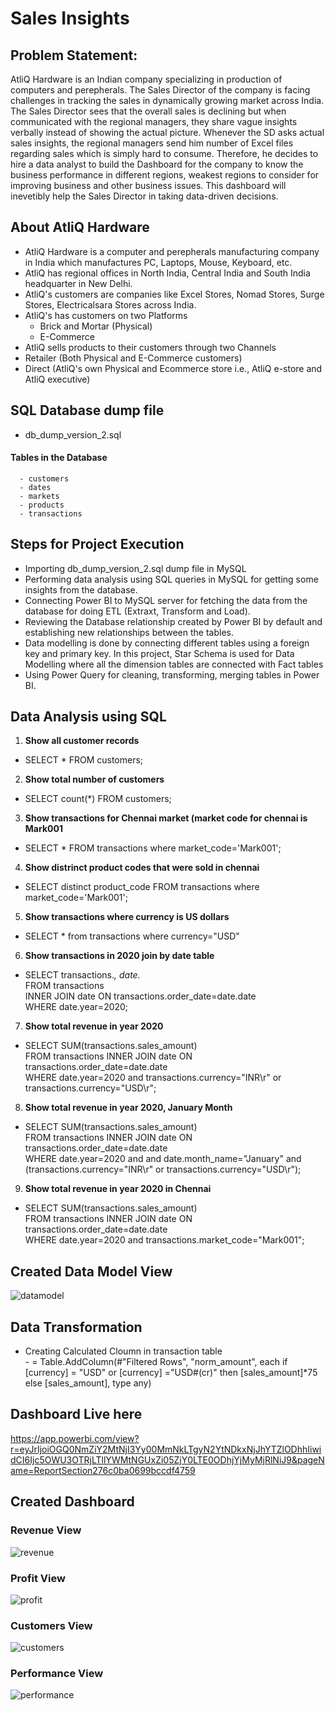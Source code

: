 # Sales Insights

## Problem Statement:
AtliQ Hardware is an Indian company specializing in production of computers and perepherals. The Sales Director of the company is facing challenges in tracking the sales in dynamically growing market across India. The Sales Director sees that the overall sales is declining but when communicated with the regional managers, they share vague insights verbally instead of showing the actual picture. Whenever the SD asks actual sales insights, the regional managers send him number of Excel files regarding sales which is simply hard to consume. Therefore, he decides to hire a data analyst to build the Dashboard for the company to know the business performance in different regions, weakest regions to consider for improving business and other business issues. This dashboard will inevetibly help the Sales Director in taking data-driven decisions.

## About AtliQ Hardware
- AtliQ Hardware is a computer and perepherals manufacturing company in India which manufactures PC, Laptops, Mouse, Keyboard, etc.
- AtliQ has regional offices in North India, Central India and South India headquarter in New Delhi.
- AtliQ's customers are companies like Excel Stores, Nomad Stores, Surge Stores, Electricalsara Stores across India.
- AtliQ's has customers on two Platforms
    - Brick and Mortar (Physical)
    - E-Commerce
- AtliQ sells products to their customers through two Channels
- Retailer (Both Physical and E-Commerce customers)
- Direct (AtliQ's own Physical and Ecommerce store i.e., AtliQ e-store and AtliQ executive)

## SQL Database dump file
- db_dump_version_2.sql
#### Tables in the Database
      - customers
      - dates
      - markets
      - products
      - transactions

## Steps for Project Execution
- Importing db_dump_version_2.sql dump file in MySQL
- Performing data analysis using SQL queries in MySQL for getting some insights from the database.
- Connecting Power BI to MySQL server for fetching the data from the database for doing ETL (Extraxt, Transform and Load).
- Reviewing the Database relationship created by Power BI by default and establishing new relationships between the tables.
- Data modelling is done by connecting different tables using a foreign key and primary key. In this project, Star Schema is used for Data Modelling where all the dimension tables are connected with Fact tables
- Using Power Query for cleaning, transforming, merging tables in Power BI.

## Data Analysis using SQL
1. **Show all customer records**                            
- SELECT * FROM customers;                    
2. **Show total number of customers**                                        
- SELECT count(*) FROM customers;
3. **Show transactions for Chennai market (market code for chennai is Mark001**
- SELECT * FROM transactions where market_code='Mark001';
4. **Show distrinct product codes that were sold in chennai**
- SELECT distinct product_code FROM transactions where market_code='Mark001';
5. **Show transactions where currency is US dollars**
- SELECT * from transactions where currency="USD"
6. **Show transactions in 2020 join by date table**                               
- SELECT transactions.*, date.*                                                                 
  FROM transactions                                                    
  INNER JOIN date ON transactions.order_date=date.date                                      
  WHERE date.year=2020;                                                                                                              
7. **Show total revenue in year 2020**                                   
- SELECT SUM(transactions.sales_amount)                                                                                   
  FROM transactions INNER JOIN date ON transactions.order_date=date.date                                       
  WHERE date.year=2020 and transactions.currency="INR\r" or transactions.currency="USD\r";                                   
8. **Show total revenue in year 2020, January Month**                                        
- SELECT SUM(transactions.sales_amount)                                      
  FROM transactions INNER JOIN date ON transactions.order_date=date.date                                          
  WHERE date.year=2020 and and date.month_name="January" and (transactions.currency="INR\r" or transactions.currency="USD\r");                                     
9. **Show total revenue in year 2020 in Chennai**                                                    
- SELECT SUM(transactions.sales_amount)                                               
  FROM transactions INNER JOIN date ON transactions.order_date=date.date                                                       
  WHERE date.year=2020 and transactions.market_code="Mark001";                                                          

## Created Data Model View
![datamodel](https://github.com/guddushah/Sales-Insights-Data-Analysis-PowerBI/assets/40028193/eb122b35-40f5-42c0-a1be-0b2bf49c46d9)

## Data Transformation
- Creating Calculated Cloumn in transaction table                                                                       
          - = Table.AddColumn(#"Filtered Rows", "norm_amount", each if [currency] = "USD" or [currency] ="USD#(cr)" then [sales_amount]*75 else [sales_amount], type any)

## Dashboard Live here
https://app.powerbi.com/view?r=eyJrIjoiOGQ0NmZiY2MtNjI3Yy00MmNkLTgyN2YtNDkxNjJhYTZlODhhIiwidCI6Ijc5OWU3OTRjLTllYWMtNGUxZi05ZjY0LTE0ODhjYjMyMjRlNiJ9&pageName=ReportSection276c0ba0699bccdf4759

## Created Dashboard

### Revenue View
![revenue](https://github.com/guddushah/Sales-Insights-Data-Analysis-PowerBI/assets/40028193/1b1cc8a9-b160-478b-9660-72463734fb5f)

### Profit View
![profit](https://github.com/guddushah/Sales-Insights-Data-Analysis-PowerBI/assets/40028193/6634cedc-bdb8-46bf-8021-aa60a3c7f559)

### Customers View
![customers](https://github.com/guddushah/Sales-Insights-Data-Analysis-PowerBI/assets/40028193/7a73635b-578c-4c2e-a934-3a7bb179d1a1)

### Performance View
![performance](https://github.com/guddushah/Sales-Insights-Data-Analysis-PowerBI/assets/40028193/1294ef19-694e-4e90-9718-20973cc863a7)

